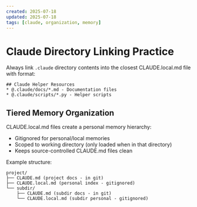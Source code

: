 ```yaml
---
created: 2025-07-18
updated: 2025-07-18
tags: [claude, organization, memory]
---
```


# Claude Directory Linking Practice

Always link `.claude` directory contents into the closest CLAUDE.local.md file with format:

```text
## Claude Helper Resources
* @.claude/docs/*.md - Documentation files
* @.claude/scripts/*.py - Helper scripts
```

## Tiered Memory Organization

CLAUDE.local.md files create a personal memory hierarchy:

- Gitignored for personal/local memories
- Scoped to working directory (only loaded when in that directory)
- Keeps source-controlled CLAUDE.md files clean

Example structure:

```text
project/
├── CLAUDE.md (project docs - in git)
├── CLAUDE.local.md (personal index - gitignored)
└── subdir/
    ├── CLAUDE.md (subdir docs - in git)
    └── CLAUDE.local.md (subdir personal - gitignored)
```
